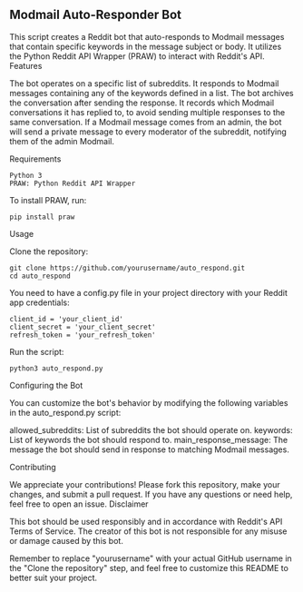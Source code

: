 
## Modmail Auto-Responder Bot

This script creates a Reddit bot that auto-responds to Modmail messages that contain specific keywords in the message subject or body. It utilizes the Python Reddit API Wrapper (PRAW) to interact with Reddit's API.
Features

The bot operates on a specific list of subreddits.
It responds to Modmail messages containing any of the keywords defined in a list.
The bot archives the conversation after sending the response.
It records which Modmail conversations it has replied to, to avoid sending multiple responses to the same conversation.
If a Modmail message comes from an admin, the bot will send a private message to every moderator of the subreddit, notifying them of the admin Modmail.

Requirements

    Python 3
    PRAW: Python Reddit API Wrapper

To install PRAW, run:



    pip install praw

Usage

Clone the repository:


    git clone https://github.com/yourusername/auto_respond.git
    cd auto_respond

 You need to have a config.py file in your project directory with your Reddit app credentials:



    client_id = 'your_client_id'
    client_secret = 'your_client_secret'
    refresh_token = 'your_refresh_token'

Run the script:



    python3 auto_respond.py

Configuring the Bot

You can customize the bot's behavior by modifying the following variables in the auto_respond.py script:

 allowed_subreddits: List of subreddits the bot should operate on.
 keywords: List of keywords the bot should respond to.
 main_response_message: The message the bot should send in response to matching Modmail messages.

Contributing

We appreciate your contributions! Please fork this repository, make your changes, and submit a pull request. If you have any questions or need help, feel free to open an issue.
Disclaimer

This bot should be used responsibly and in accordance with Reddit's API Terms of Service. The creator of this bot is not responsible for any misuse or damage caused by this bot.

Remember to replace "yourusername" with your actual GitHub username in the "Clone the repository" step, and feel free to customize this README to better suit your project.
